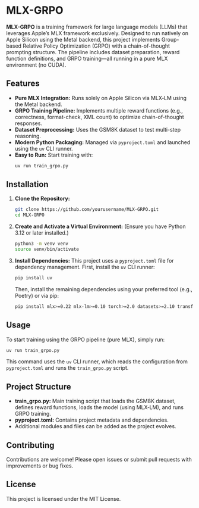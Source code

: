 
# MLX-GRPO

**MLX-GRPO** is a training framework for large language models (LLMs) that leverages Apple’s MLX framework exclusively. Designed to run natively on Apple Silicon using the Metal backend, this project implements Group-based Relative Policy Optimization (GRPO) with a chain-of-thought prompting structure. The pipeline includes dataset preparation, reward function definitions, and GRPO training—all running in a pure MLX environment (no CUDA).

## Features
- **Pure MLX Integration:** Runs solely on Apple Silicon via MLX‑LM using the Metal backend.
- **GRPO Training Pipeline:** Implements multiple reward functions (e.g., correctness, format-check, XML count) to optimize chain-of-thought responses.
- **Dataset Preprocessing:** Uses the GSM8K dataset to test multi-step reasoning.
- **Modern Python Packaging:** Managed via `pyproject.toml` and launched using the `uv` CLI runner.
- **Easy to Run:** Start training with:
  ```bash
  uv run train_grpo.py
  ```

## Installation

1. **Clone the Repository:**
   ```bash
   git clone https://github.com/yourusername/MLX-GRPO.git
   cd MLX-GRPO
   ```

2. **Create and Activate a Virtual Environment:**
   (Ensure you have Python 3.12 or later installed.)
   ```bash
   python3 -m venv venv
   source venv/bin/activate
   ```

3. **Install Dependencies:**
   This project uses a `pyproject.toml` file for dependency management. First, install the `uv` CLI runner:
   ```bash
   pip install uv
   ```
   Then, install the remaining dependencies using your preferred tool (e.g., Poetry) or via pip:
   ```bash
   pip install mlx>=0.22 mlx-lm>=0.10 torch>=2.0 datasets>=2.10 transformers>=4.40 peft>=0.2 trl>=0.3 uv>=0.0.1
   ```

## Usage

To start training using the GRPO pipeline (pure MLX), simply run:
```bash
uv run train_grpo.py
```
This command uses the `uv` CLI runner, which reads the configuration from `pyproject.toml` and runs the `train_grpo.py` script.

## Project Structure

- **train_grpo.py:** Main training script that loads the GSM8K dataset, defines reward functions, loads the model (using MLX‑LM), and runs GRPO training.
- **pyproject.toml:** Contains project metadata and dependencies.
- Additional modules and files can be added as the project evolves.

## Contributing

Contributions are welcome! Please open issues or submit pull requests with improvements or bug fixes.

## License

This project is licensed under the MIT License.



